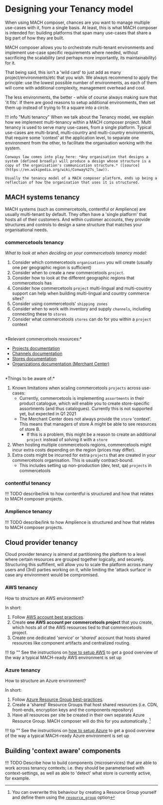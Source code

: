 # Designing your Tenancy model

When using MACH composer, chances are you want to manage multiple use-cases with it, from a single basis. At least, this is what MACH composer is intended for: building platforms that span many use-cases that share a big part of how they are built. 

MACH composer allows you to orchestrate multi-tenant environments and implement use-case specific requirements where needed, without sacrificing the scalability (and perhaps more importantly, its maintainability) for it.

That being said, this isn't a 'wild card' to just add as many project/environments/etc that you wish. We always recommend to apply the principle: use the lowest possible number of environments, as each of them will come with additional complexity, management overhead and cost. 

The less environments, the better - while of course always making sure that 'it fits'. If there are good reasons to setup additional environments, then set them up instead of trying to fit a square into a circle.

!!! info "Multi tenancy"
    When we talk about the Tenancy model, we explain how we implement multi-tenancy within a MACH composer project. Multi tenancy is used to serve many use-cases, from a single platform. Typical use-cases are multi-brand, multi-country and multi-country environments, that require some 'context' at the application level, to separate one environment from the other, to facilitate the organisation working with the system.

    Conways law comes into play here: *Any organisation that designs a system (defined broadly) will produce a design whose structure is a copy of the organisation's communication structure.* ([source](https://en.wikipedia.org/wiki/Conway%27s_law)).

    Usually the tenancy model of a MACH composer platform, ends up being a reflection of how the organisation that uses it is structured.


## MACH systems tenancy

MACH systems (such as commercetools, contentful or Amplience) are usually multi-tenant by default. They often have a 'single platform' that hosts all of their customers. And within customer accounts, they provide structures and controls to design a sane structure that matches your organisational needs.


### commercetools tenancy

*What to look at when deciding on your commercetools tenancy model:*

1. Consider which commercetools `organisations` you will create (usually one per geographic region is sufficient)
2. Consider when to create a new commercetools `project`.
3. Consider how to look at the different geographic regions that commercetools has
4. Consider how commercetools `project` multi-lingual and multi-country support can help when building multi-lingual and country commerce sites?
5. Consider using commercetools' `shipping zones`
6. Consider when to work with inventory and supply `channels`, including connecting these to `stores`
7. Consider what commercetools `stores` can do for you within a `project` context

<br/>
*Relevant commercetools resources:*

- [Projects documentation](https://docs.commercetools.com/api/projects/project)
- [Channels documentation](https://docs.commercetools.com/api/projects/channels)
- [Stores documentation](https://docs.commercetools.com/api/projects/stores)
- [Organizations documentation (Merchant Center)](https://docs.commercetools.com/merchant-center/organizations)


<br/>
*Things to be aware of:*

1. Known limitations when scaling commercetools `projects` across use-cases:
    - Currently, commercetools is implementing `assortments` in their product catalogue, which will enable you to create store-specific assortments (and thus catalogues). Currently this is not supported yet, but expected in Q1 2021
    - The Merchant Center does not always provide the `store` 'context'. This means that managers of store A might be able to see resources of store B.
        - If this is a problem, this might be a reason to create an additional `project` instead of solving it with a `store`
2. When hosting multiple commercetools regions, commercetools might incur extra costs depending on the region (prices may differ).
3. Extra costs might be incurred for extra `projects` that are created in your commercetools organisation. This is usually contract-bound.
    - This includes setting up non-production (dev, test, qa) `projects` in commercetools


### contentful tenancy

!!! TODO
    describe/link to how contentful is structured and how that relates to MACH composer projects.

### Amplience tenancy

!!! TODO
    describe/link to how Amplience is structured and how that relates to MACH composer projects.


## Cloud provider tenancy

Cloud provider tenancy is aimend at partitioning the platform to a level where certain resources are grouped together logically, and securely. Structuring this suffifient, will allow you to scale the platform across many users and (3rd) parties working on it, while limiting the 'attack surface' in case any environment would be compromised.


### AWS tenancy

How to structure an AWS environment?

In short:

1. Follow [AWS account best practices](https://aws.amazon.com/organizations/getting-started/best-practices/).
2. Create **one AWS account per commercetools project** that you create, which hosts all of the AWS resources tied to that commercetools project.
3. Create one dedicated '*service*' or '*shared*' account that hosts shared resources like component artifacts and centralized routing.

!!! tip ""
      See the instructions on [how to setup AWS](../../tutorial/aws/step-3-setup-aws-services.md) to get a good overview of the way a typical MACH-ready AWS environment is set up

### Azure tenancy

How to structure an Azure environment?

In short:

1. Follow [Azure Resource Group best-practices](https://docs.microsoft.com/en-us/azure/cloud-adoption-framework/ready/azure-setup-guide/organize-resources?tabs=AzureManagementGroupsAndHierarchy).
2. Create a 'shared' Resource Groups that host shared resources (i.e. CDN, front-ends, encryption keys and the components repository)
3. Have all resources per site be created in their own separate Azure Resource Group. MACH composer will do this for you automatically. [^1]

!!! tip ""
      See the instructions on [how to setup Azure](../../tutorial/azure/step-3-setup-azure.md) to get a good overview of the way a typical MACH-ready Azure environment is set up
## Building 'context aware' components

!!! TODO
    Describe how to build components (microservices) that are able to work across tenancy contexts; i.e. they should be parameterised with context-settings, as well as able to 'detect' what store is currently active, for example.

[^1]: You can overwrite this behaviour by creating a Resource Group yourself and define them using the [`resource_group`](../../reference/syntax/sites.md#azure) option